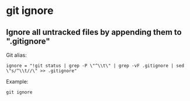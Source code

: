 # git ignore

## Ignore all untracked files by appending them to ".gitignore"

Git alias:

```gitalias
ignore = "!git status | grep -P \"^\\t\" | grep -vF .gitignore | sed \"s/^\\t//\" >> .gitignore"
```

Example:

```shell
git ignore
```

